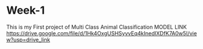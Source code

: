 # Week-1
This is my First project of Multi Class Animal Classification
MODEL LINK
 https://drive.google.com/file/d/1Hk4OxgUSHSyvvEq4kInedIXDfK7A0w5I/view?usp=drive_link
